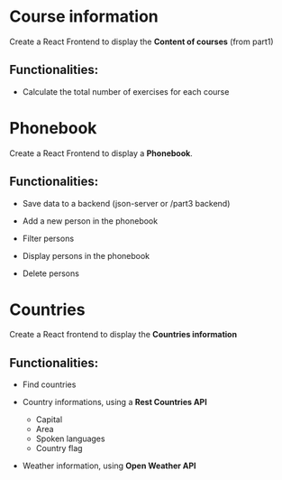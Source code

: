 # Course information

Create a React Frontend to display the **Content of courses** (from part1)

## Functionalities:

- Calculate the total number of exercises for each course

# Phonebook

Create a React Frontend to display a **Phonebook**.

## Functionalities:

- Save data to a backend (json-server or /part3 backend)

- Add a new person in the phonebook

- Filter persons

- Display persons in the phonebook

- Delete persons

# Countries

Create a React frontend to display the **Countries information**

## Functionalities:

- Find countries

- Country informations, using a **Rest Countries API**
  - Capital
  - Area
  - Spoken languages 
  - Country flag

- Weather information, using **Open Weather API**